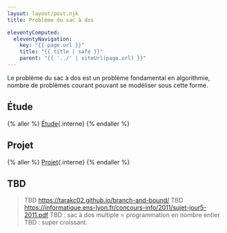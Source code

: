 ```yaml
---
layout: layout/post.njk
title: Problème du sac à dos

eleventyComputed:
  eleventyNavigation:
    key: "{{ page.url }}"
    title: "{{ title | safe }}"
    parent: "{{ '../' | siteUrl(page.url) }}"
---
```


Le problème du sac à dos est un problème fondamental en algorithmie, nombre de problèmes courant pouvant se modéliser sous cette forme.

## Étude

{% aller %}
[Étude](./étude){.interne}
{% endaller %}

## Projet

{% aller %}
[Projet](./projet){.interne}
{% endaller %}



## TBD

> TBD <https://tarakc02.github.io/branch-and-bound/>
> TBD <https://informatique.ens-lyon.fr/concours-info/2011/sujet-jour5-2011.pdf>
> TBD : sac à dos multiple = programmation en nombre entier
> TBD : super croissant.
